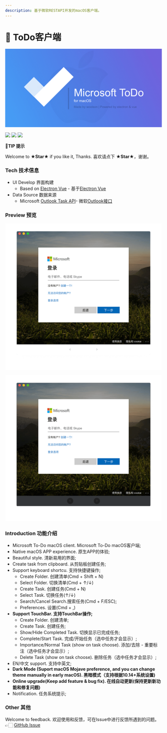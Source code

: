 ```yaml
---
description: 基于微软RESTAPI开发的macOS客户端。
---
```


# 🐜 ToDo客户端

![](../.gitbook/assets/image%20%2820%29.png)

 ![](https://woolson.cn/npmer/github/release/b77db66c-dd6b-409a-a1f3-3ff0bf414c15?user=woolson&repo=microsoft-todo-mac) ![](https://woolson.github.io/npmer-badge/badge/ilcr-none-none-DarkMode%20%E6%9A%97%E9%BB%91%E6%A8%A1%E5%BC%8F-ffffff-46bc99-Supported%20%E6%94%AF%E6%8C%81-ffffff-555555-r-f-f.svg) ![](https://woolson.github.io/npmer-badge/badge/ilcr-none-none-TouchBar%20%E8%A7%A6%E6%8E%A7%E6%A0%8F-ffffff-16a4e1-Supported%20%E6%94%AF%E6%8C%81-ffffff-555555-r-f-f.svg)

<!-- {% hint style="info" %} -->
🎉**TIP 提示**

Welcome to **★Star★** if you like it, Thanks. 喜欢请点下 **★Star★**，谢谢。
<!-- {% endhint %} -->

### Tech 技术信息

* UI Develop 界面构建
  * Based on [Electron Vue](https://simulatedgreg.gitbooks.io/electron-vue/) - 基于[Electron Vue](https://simulatedgreg.gitbooks.io/electron-vue/)
* Data Source 数据来源
  * Microsoft [Outlook Task API](https://docs.microsoft.com/en-us/previous-versions/office/office-365-api/api/version-2.0/task-rest-operations)- 微软[Outlook接口](https://docs.microsoft.com/en-us/previous-versions/office/office-365-api/api/version-2.0/task-rest-operations)

### Preview 预览

![Light Theme &#x4EAE;&#x8272;&#x4E3B;&#x9898;](../.gitbook/assets/1.gif)

![Dark Theme &#x6697;&#x8272;&#x4E3B;&#x9898;](../.gitbook/assets/2.gif)

### Introduction 功能介绍

* Microsoft To-Do macOS client. Microsoft To-Do macOS客户端;
* Native macOS APP experience. 原生APP的体验;
* Beautiful style. 清新易用的界面;
* Create task from clipboard. 从剪贴板创建任务;
* Support keyboard shortcu. 支持快捷键操作;
  * Create Folder. 创建清单\(Cmd + Shift + N\)
  * Select Folder. 切换清单\(Cmd + ↑/↓\)
  * Create Task. 创建任务\(Cmd + N\)
  * Select Task. 切换任务\(↑/↓\)
  * Search/Cancel Search.搜索任务\(Cmd + F/ESC\);
  * Preferences. 设置\(Cmd + ,\)
* **Support TouchBar. 支持TouchBar操作;**
  * Create Folder. 创建清单;
  * Create Task. 创建任务;
  * Show/Hide Completed Task. 切换显示已完成任务;
  * Complete/Start Task. 完成/开始任务（选中任务才会显示）;
  * Importance/Normal Task \(show on task choose\). 添加/去除 - 重要标注（选中任务才会显示）;
  * Delete Task \(show on task choose\). 删除任务（选中任务才会显示）;
* EN/中文 support. 支持中英文;
* **Dark Mode \(Suport macOS Mojave preference, and you can change theme manually in early macOS\). 黑暗模式（支持根据10.14+系统设置\)**
* **Online upgrade\(Keep add feature & bug fix\). 在线自动更新\(保持更新新功能和修复问题\)**
* Notification. 任务系统提示;

### Other 其他

Welcome to feedback. 欢迎使用和反馈，可在Issue中进行反馈所遇到的问题。👉🏻 [GitHub Issue](https://github.com/woolson/microsoft-todo-mac/issues)

